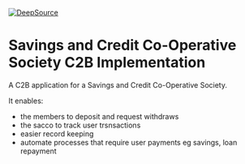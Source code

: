 
[![DeepSource](https://deepsource.io/gh/lelerukjaymoh/neno-sacco-c2b-transaction-capturing-system.svg/?label=active+issues&show_trend=true&token=QO1GjzbLWtOFqR3OhrHaRTjl)](https://deepsource.io/gh/lelerukjaymoh/neno-sacco-c2b-transaction-capturing-system/?ref=repository-badge)

# Savings and Credit Co-Operative Society C2B Implementation 

A C2B application for a Savings and Credit Co-Operative Society. 

It enables:
- the members to deposit and request withdraws
- the sacco to track user trsnsactions 
- easier record keeping
- automate processes that require user payments eg savings, loan repayment
